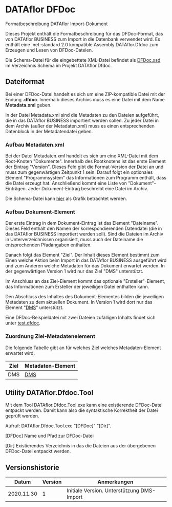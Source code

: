 # DATAflor DFDoc
Formatbeschreibung DATAflor Import-Dokument


Dieses Projekt enthält die Formatbeschreibung für das DFDoc-Format, das von DATAflor BUSINESS zum Import in die Datenbank verwendet wird.
Es enthält eine .net-standard 2.0 kompatible Assembly DATAflor.Dfdoc zum Erzeugen und Lesen von DFDoc-Dateien.

Die Schema-Datei für die eingebettete XML-Datei befindet als [DFDoc.xsd](src/DATAflor.DfDoc/schema/DFDoc.xsd) im Verzeichnis Schema im Projekt DATAflor.Dfdoc.

## Dateiformat

Bei einer DFDoc-Datei handelt es sich um eine ZIP-kompatible Datei mit der Endung **.dfdoc**.
Innerhalb dieses Archivs muss es eine Datei mit dem Name **Metadata.xml** geben.

In der Datei Metadata.xml sind die Metadaten zu den Dateien aufgeführt, die in das DATAflor BUSINESS importiert werden sollen.
Zu jeder Datei in dem Archiv (außer der Metadaten.xml) muss es einen entsprechenden Datenblock in der Metadatendatei geben.

### Aufbau Metadaten.xml

Bei der Datei Metadaten.xml handelt es sich um eine XML-Datei mit dem Root-Knoten "Dokumente". 
Innerhalb des Rootknotens ist das erste Element der Eintrag "Version". Dieses Feld gibt die Format-Version der Datei an und muss zum gegenwärtigen Zeitpunkt 1 sein.
Darauf folgt ein optionales Element "Programmsystem" das Informationen zum Programm enthält, dass die Datei erzeugt hat.
Anschließend kommt eine Liste von "Dokument"-Einträgen. Jeder Dokument-Eintrag beschreibt eine Datei im Archiv.

Die Schema-Datei kann [hier](/docs/DFDoc.png) als Grafik betrachtet werden.

### Aufbau Dokument-Element

Der erste Eintrag in dem Dokument-Eintrag ist das Element "Dateiname". Dieses Feld enthält den Namen der korrespondierenden Datendatei 
(die in das DATAflor BUSINESS importiert werden soll). Sind die Dateien im Archiv in Unterverzeichnissen organisiert, muss auch der Dateiname die entsprechenden Pfadangaben enthalten.

Danach folgt das Element "Ziel". Der Inhalt dieses Element bestimmt zum Einen welche Aktion beim Import in das DATAflor BUSINESS ausgeführt wird und zum Anderen
welche Metadaten für das Dokument erwartet werden. In der gegenwärtigen Version 1 wird nur das Ziel "DMS" unterstützt.

Im Anschluss an das Ziel-Element kommt das optionale "Ersteller"-Element, das Informationen zum Ersteller der jeweiligen Datei enthalten kann.

Den Abschluss des Inhaltes des Dokument-Elementes bilden die jeweiligen Metadaten zu dem aktuellen Dokument. In Version 1 wird dort nur das Element "[DMS](docs/DMSElement.md)" unterstützt.

Eine DFDoc-Beispieldatei mit zwei Dateien zufälligen Inhalts findet sich unter [test.dfdoc](samples/test.dfdoc).

### Zuordnung Ziel-Metadatenelement

Die folgende Tabelle gibt an für welches Ziel welches Metadaten-Element erwartet wird.

| Ziel | Metadaten-Element |
| ---- | ----------------- |
| DMS  | [DMS](docs/DMSElement.md) |

## Utility DATAflor.Dfdoc.Tool

Mit dem Tool DATAflor.Dfdoc.Tool.exe kann eine existierende DFDoc-Datei entpackt werden. Damit kann also die syntaktische Korrektheit der Datei geprüft werden.

Aufruf: DATAflor.Dfdoc.Tool.exe "[DFDoc]" "[Dir]".

[DFDoc] Name und Pfad zur DFDoc-Datei
 
[Dir] Existierendes Verzeichnis in das die Dateien aus der übergebenen DFDoc-Datei entpackt werden.

## Versionshistorie

| Datum | Version | Anmerkungen |
| ---- | --- | --- |
| 2020.11.30  | 1 | Initiale Version. Unterstützung DMS-Import|



